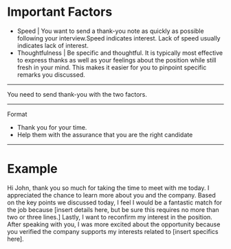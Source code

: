 # Important Factors
- Speed | You want to send a thank-you note as quickly as possible following your interview.Speed indicates interest. Lack of speed usually indicates lack of interest.
- Thoughtfulness |  Be specific and thoughtful. It is typically most effective to express thanks as well as your feelings about the position while still fresh in your mind. This makes it easier for you to pinpoint specific remarks you discussed.

---
You need to send thank-you with the two factors.

---

Format
-	Thank you for your time.
-	Help them with the assurance that you are the right candidate

--- 
# Example

Hi John, thank you so much for taking the time to meet with me today. I appreciated the
chance to learn more about you and the company.
Based on the key points we discussed today, I feel I would be a fantastic match for the job
because [insert details here, but be sure this requires no more than two or three lines.]
Lastly, I want to reconfirm my interest in the position. After speaking with you, I was more
excited about the opportunity because you verified the company supports my interests
related to [insert specifics here].